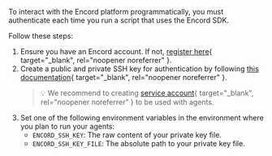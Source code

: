 To interact with the Encord platform programmatically, you must authenticate each time you run a script that uses the Encord SDK.

Follow these steps:

1. Ensure you have an Encord account. If not, [register here][register]{ target="\_blank", rel="noopener noreferrer" }.
2. Create a public and private SSH key for authentication by following [this documentation][docs-auth]{ target="\_blank", rel="noopener noreferrer" }.  
   > 💡 We recommend to creating [service account][docs-service-account]{ target="\_blank", rel="noopener noreferrer" } to be used with agents.
3. Set one of the following environment variables in the environment where you plan to run your agents:
      - `ENCORD_SSH_KEY`: The raw content of your private key file.
      - `ENCORD_SSH_KEY_FILE`: The absolute path to your private key file.



[register]: https://app.encord.com/register
[docs-ssh-key-access]: https://docs.encord.com/sdk-documentation/sdk-references/EncordUserClient#create-with-ssh-private-key
[docs-auth]: https://docs.encord.com/platform-documentation/Annotate/annotate-api-keys
[docs-service-account]: https://docs.encord.com/platform-documentation/GettingStarted/getting-started-service-accounts
